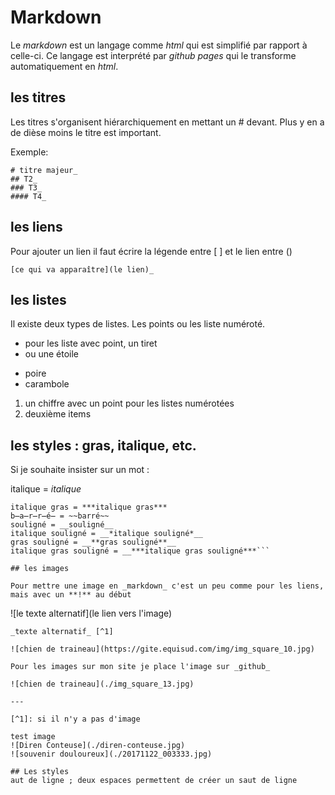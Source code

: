 # Markdown

Le _markdown_ est un langage comme _html_ qui est simplifié par rapport à celle-ci. Ce langage est interprété par _github pages_ qui le transforme automatiquement en _html_. 

## les titres

Les titres s'organisent hiérarchiquement en mettant un # devant. Plus y en a de dièse moins le titre est important.

Exemple:

```
# titre majeur_
## T2_
### T3_
#### T4_
```

## les liens

Pour ajouter un lien il faut écrire la légende entre [ ] et le lien entre ()

```
[ce qui va apparaître](le lien)_
```

## les listes

Il existe deux types de listes. Les points ou les liste numéroté.

- pour les liste avec point, un tiret
- ou une étoile

* poire
* carambole

1. un chiffre avec un point pour les listes numérotées
2. deuxième items

## les styles : gras, italique, etc.

Si je souhaite insister sur un mot :

italique = *italique*
```gras = **gras**
italique gras = ***italique gras***
b̶a̶r̶r̶é̶ = ~~barré~~
souligné = __souligné__
italique souligné = __*italique souligné*__
gras souligné = __**gras souligné**__
italique gras souligné = __***italique gras souligné***```

## les images

Pour mettre une image en _markdown_ c'est un peu comme pour les liens, mais avec un **!** au début

```
![le texte alternatif](le lien vers l'image)
```
_texte alternatif_ [^1]

![chien de traineau](https://gite.equisud.com/img/img_square_10.jpg)

Pour les images sur mon site je place l'image sur _github_ 

![chien de traineau](./img_square_13.jpg)

---

[^1]: si il n'y a pas d'image

test image
![Diren Conteuse](./diren-conteuse.jpg)
![souvenir douloureux](./20171122_003333.jpg)

## Les styles 
aut de ligne ; deux espaces permettent de créer un saut de ligne 
